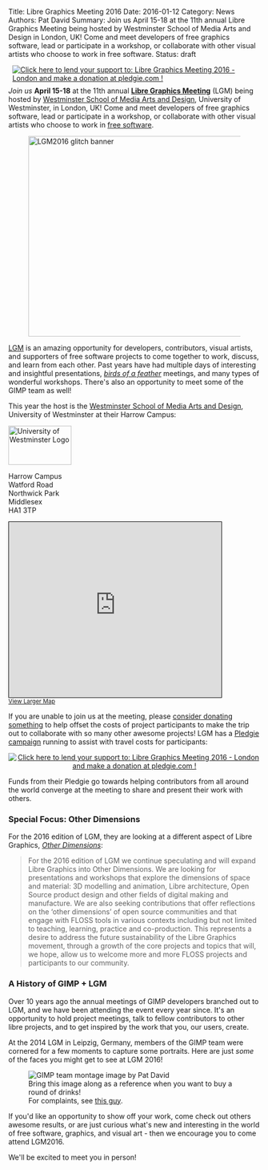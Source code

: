 Title: Libre Graphics Meeting 2016 
Date: 2016-01-12
Category: News
Authors: Pat David
Summary: Join us April 15-18 at the 11th annual Libre Graphics Meeting being hosted by Westminster School of Media Arts and Design in London, UK! Come and meet developers of free graphics software, lead or participate in a workshop, or collaborate with other visual artists who choose to work in free software.
Status: draft

<a style='float: right; margin: 0 0 0.5rem 0.5rem;' href='https://pledgie.com/campaigns/30935'><img alt='Click here to lend your support to: Libre Graphics Meeting 2016 - London and make a donation at pledgie.com !' src='https://pledgie.com/campaigns/30935.png?skin_name=chrome' border='0' ></a>
_Join us_ **April 15-18** at the 11th annual [**Libre Graphics Meeting**][lgm] (LGM) being hosted by [Westminster School of Media Arts and Design][westminster], University of Westminster, in London, UK! 
Come and meet developers of free graphics software, lead or participate in a workshop, or collaborate with other visual artists who choose to work in [free software][].

<figure>
<a href='https://www.westminster.ac.uk/'>
    <img src="{filename}banner_glitch_1.png" alt="LGM2016 glitch banner" width='500' height='400' />
</a>
</figure>

[LGM][lgm] is an amazing opportunity for developers, contributors, visual artists, and supporters of free software projects to come together to work, discuss, and learn from each other.
Past years have had multiple days of interesting and insightful presentations, [_birds of a feather_][bof] meetings, and many types of wonderful workshops.
There's also an opportunity to meet some of the GIMP team as well!

This year the host is the [Westminster School of Media Arts and Design][westminster], University of Westminster at their Harrow Campus:

<a href='https://www.westminster.ac.uk/' title='University of Westminster'>
<img src='{filename}UoW-logo.jpg' alt='University of Westminster Logo' style='width:50%;' width='326' height='78' />
</a>

Harrow Campus  
Watford Road  
Northwick Park  
Middlesex  
HA1 3TP

<div class='fluid-video' markdown=1>
<iframe width="425" height="350" frameborder="0" scrolling="no" marginheight="0" marginwidth="0" src="https://www.openstreetmap.org/export/embed.html?bbox=-0.3714752197265625%2C51.550444854394286%2C-0.27611732482910156%2C51.60506465084748&amp;layer=mapnik&amp;marker=51.57776295788465%2C-0.32379627227783203" style="border: 1px solid black"></iframe><br/><small><a href="https://www.openstreetmap.org/?mlat=51.5778&amp;mlon=-0.3238#map=14/51.5778/-0.3238">View Larger Map</a></small>
</div>

If you are unable to join us at the meeting, please [consider donating something][pledgie] to help offset the costs of project participants to make the trip out to collaborate with so many other awesome projects!
LGM has a [Pledgie campaign][pledgie] running to assist with travel costs for participants:

<a style='display:block; text-align: center;' href='https://pledgie.com/campaigns/30935'><img alt='Click here to lend your support to: Libre Graphics Meeting 2016 - London and make a donation at pledgie.com !' src='https://pledgie.com/campaigns/30935.png?skin_name=chrome' border='0' ></a>

Funds from their Pledgie go towards helping contributors from all around the world converge at the meeting to share and present their work with others. 


### Special Focus: Other Dimensions

For the 2016 edition of LGM, they are looking at a different aspect of Libre Graphics, [*Other Dimensions*][other-dim]:

> For the 2016 edition of LGM we continue speculating and will expand Libre Graphics into Other Dimensions. 
We are looking for presentations and workshops that explore the dimensions of space and material: 3D modelling and animation, Libre architecture, Open Source product design and other fields of digital making and manufacture. 
We are also seeking contributions that offer reflections on the ‘other dimensions’ of open source communities and that engage with FLOSS tools in various contexts including but not limited to teaching, learning, practice and co-production. 
This represents a desire to address the future sustainability of the Libre Graphics movement, through a growth of the core projects and topics that will, we hope, allow us to welcome more and more FLOSS projects and participants to our community.


### A History of GIMP + LGM

Over 10 years ago the annual meetings of GIMP developers branched out to LGM, and we have been attending the event every year since.
It's an opportunity to hold project meetings, talk to fellow contributors to other libre projects, and to get inspired by the work that you, our users, create.

At the 2014 LGM in Leipzig, Germany, members of the GIMP team were cornered for a few moments to capture some portraits.
Here are just _some_ of the faces you might get to see at LGM 2016! 

<figure>
<img src='{filename}GIMP-team.jpg' alt='GIMP team montage image by Pat David'/>
<figcaption>
Bring this image along as a reference when you want to buy a round of drinks!<br/>
For complaints, see <a href='https://www.flickr.com/photos/patdavid/17387973489'>this guy</a>.
</figcaption>
</figure>

If you'd like an opportunity to show off your work, come check out others awesome results, or are just curious what's new and interesting in the world of free software, graphics, and visual art - then we encourage you to come attend LGM2016.

We'll be excited to meet you in person!


[lgm]: http://libregraphicsmeeting.org/2016/ "Libre Graphics Meeting"
[westminster]: https://www.westminster.ac.uk/ "University of Westminster"
[free software]: https://www.gnu.org/philosophy/free-sw.en.html "Free Software Definition"
[pledgie]: https://pledgie.com/campaigns/30935 "LGM Pledgie Campaign"
[other-dim]: http://libregraphicsmeeting.org/2016/call-for-participation/
[bof]: https://en.wikipedia.org/wiki/Birds_of_a_feather_%28computing%29
